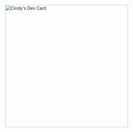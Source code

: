 <a href="https://app.daily.dev/cindy18"><img src="https://api.daily.dev/devcards/636ca76003ab4896a54c3802f54580ff.png?r=brx" width="400" alt="Cindy's Dev Card"/></a>